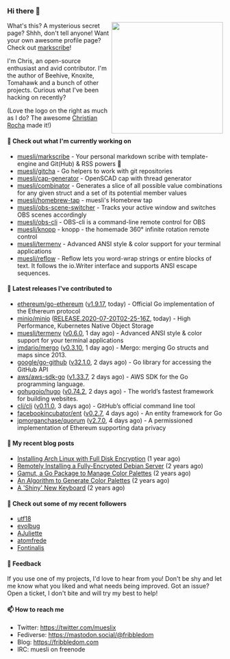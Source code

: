 ### Hi there 👋

<img align="right" src="https://raw.githubusercontent.com/muesli/muesli/master/assets/termenv.png" width="260">

What's this? A mysterious secret page? Shhh, don't tell anyone!
Want your own awesome profile page? Check out [markscribe](https://github.com/muesli/markscribe)!

I'm Chris, an open-source enthusiast and avid contributor. I'm the author of Beehive, Knoxite, Tomahawk and a bunch
of other projects. Curious what I've been hacking on recently?

(Love the logo on the right as much as I do? The awesome [Christian Rocha](https://github.com/meowgorithm/) made it!)

#### 🌱 Check out what I'm currently working on

- [muesli/markscribe](https://github.com/muesli/markscribe) - Your personal markdown scribe with template-engine and Git(Hub) &amp; RSS powers 📜
- [muesli/gitcha](https://github.com/muesli/gitcha) - Go helpers to work with git repositories
- [muesli/cap-generator](https://github.com/muesli/cap-generator) - OpenSCAD cap with thread generator
- [muesli/combinator](https://github.com/muesli/combinator) - Generates a slice of all possible value combinations for any given struct and a set of its potential member values
- [muesli/homebrew-tap](https://github.com/muesli/homebrew-tap) - muesli&#39;s Homebrew tap
- [muesli/obs-scene-switcher](https://github.com/muesli/obs-scene-switcher) - Tracks your active window and switches OBS scenes accordingly
- [muesli/obs-cli](https://github.com/muesli/obs-cli) - OBS-cli is a command-line remote control for OBS
- [muesli/knopp](https://github.com/muesli/knopp) - knopp - the homemade 360° infinite rotation remote control
- [muesli/termenv](https://github.com/muesli/termenv) - Advanced ANSI style &amp; color support for your terminal applications
- [muesli/reflow](https://github.com/muesli/reflow) - Reflow lets you word-wrap strings or entire blocks of text. It follows the io.Writer interface and supports ANSI escape sequences.

#### 🔭 Latest releases I've contributed to

- [ethereum/go-ethereum](https://github.com/ethereum/go-ethereum) ([v1.9.17](https://github.com/ethereum/go-ethereum/releases/tag/v1.9.17), today) - Official Go implementation of the Ethereum protocol
- [minio/minio](https://github.com/minio/minio) ([RELEASE.2020-07-20T02-25-16Z](https://github.com/minio/minio/releases/tag/RELEASE.2020-07-20T02-25-16Z), today) - High Performance, Kubernetes Native Object Storage
- [muesli/termenv](https://github.com/muesli/termenv) ([v0.6.0](https://github.com/muesli/termenv/releases/tag/v0.6.0), 1 day ago) - Advanced ANSI style &amp; color support for your terminal applications
- [imdario/mergo](https://github.com/imdario/mergo) ([v0.3.10](https://github.com/imdario/mergo/releases/tag/v0.3.10), 1 day ago) - Mergo: merging Go structs and maps since 2013.
- [google/go-github](https://github.com/google/go-github) ([v32.1.0](https://github.com/google/go-github/releases/tag/v32.1.0), 2 days ago) - Go library for accessing the GitHub API
- [aws/aws-sdk-go](https://github.com/aws/aws-sdk-go) ([v1.33.7](https://github.com/aws/aws-sdk-go/releases/tag/v1.33.7), 2 days ago) - AWS SDK for the Go programming language.
- [gohugoio/hugo](https://github.com/gohugoio/hugo) ([v0.74.2](https://github.com/gohugoio/hugo/releases/tag/v0.74.2), 2 days ago) - The world’s fastest framework for building websites.
- [cli/cli](https://github.com/cli/cli) ([v0.11.0](https://github.com/cli/cli/releases/tag/v0.11.0), 3 days ago) - GitHub’s official command line tool
- [facebookincubator/ent](https://github.com/facebookincubator/ent) ([v0.2.7](https://github.com/facebookincubator/ent/releases/tag/v0.2.7), 4 days ago) - An entity framework for Go
- [jpmorganchase/quorum](https://github.com/jpmorganchase/quorum) ([v2.7.0](https://github.com/jpmorganchase/quorum/releases/tag/v2.7.0), 4 days ago) - A permissioned implementation of Ethereum supporting data privacy

#### 📜 My recent blog posts

- [Installing Arch Linux with Full Disk Encryption](https://fribbledom.com/posts/encrypted-arch-install/) (1 year ago)
- [Remotely Installing a Fully-Encrypted Debian Server](https://fribbledom.com/posts/encrypted-remote-debian-install/) (2 years ago)
- [Gamut, a Go Package to Manage Color Palettes](https://fribbledom.com/posts/gamut-package-to-handle-color-palettes/) (2 years ago)
- [An Algorithm to Generate Color Palettes](https://fribbledom.com/posts/an-algorithm-to-generate-color-palettes/) (2 years ago)
- [A &#39;Shiny&#39; New Keyboard](https://fribbledom.com/posts/a-shiny-new-keyboard/) (2 years ago)

#### 👯 Check out some of my recent followers

- [utf18](https://github.com/utf18)
- [evolbug](https://github.com/evolbug)
- [AJuliette](https://github.com/AJuliette)
- [atomfrede](https://github.com/atomfrede)
- [Fontinalis](https://github.com/Fontinalis)

#### 💬 Feedback

If you use one of my projects, I'd love to hear from you! Don't be shy and let me know what you liked
and what needs being improved. Got an issue? Open a ticket, I don't bite and will try my best to help!

#### 📫 How to reach me

- Twitter: https://twitter.com/mueslix
- Fediverse: https://mastodon.social/@fribbledom
- Blog: https://fribbledom.com
- IRC: muesli on freenode
